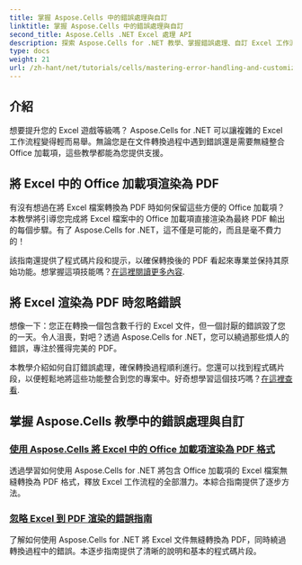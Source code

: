 ```yaml
---
title: 掌握 Aspose.Cells 中的錯誤處理與自訂
linktitle: 掌握 Aspose.Cells 中的錯誤處理與自訂
second_title: Aspose.Cells .NET Excel 處理 API
description: 探索 Aspose.Cells for .NET 教學、掌握錯誤處理、自訂 Excel 工作流程以及透過無縫指南將 Office 加載項轉換為 PDF。
type: docs
weight: 21
url: /zh-hant/net/tutorials/cells/mastering-error-handling-and-customization/
---
```

## 介紹

想要提升您的 Excel 遊戲等級嗎？ Aspose.Cells for .NET 可以讓複雜的 Excel 工作流程變得輕而易舉。無論您是在文件轉換過程中遇到錯誤還是需要無縫整合 Office 加載項，這些教學都能為您提供支援。  

## 將 Excel 中的 Office 加載項渲染為 PDF  

有沒有想過在將 Excel 檔案轉換為 PDF 時如何保留這些方便的 Office 加載項？本教學將引導您完成將 Excel 檔案中的 Office 加載項直接渲染為最終 PDF 輸出的每個步驟。有了 Aspose.Cells for .NET，這不僅是可能的，而且是毫不費力的！  

該指南還提供了程式碼片段和提示，以確保轉換後的 PDF 看起來專業並保持其原始功能。想掌握這項技能嗎？[在這裡閱讀更多內容](./render-office-add-ins-in-excel-to-pdf-format/).  

## 將 Excel 渲染為 PDF 時忽略錯誤  

想像一下：您正在轉換一個包含數千行的 Excel 文件，但一個討厭的錯誤毀了您的一天。令人沮喪，對吧？透過 Aspose.Cells for .NET，您可以繞過那些煩人的錯誤，專注於獲得完美的 PDF。  

本教學介紹如何自訂錯誤處理，確保轉換過程順利進行。您還可以找到程式碼片段，以便輕鬆地將這些功能整合到您的專案中。好奇想學習這個技巧嗎？[在這裡查看](./guide-ignore-errors-in-excel/).  

## 掌握 Aspose.Cells 教學中的錯誤處理與自訂
### [使用 Aspose.Cells 將 Excel 中的 Office 加載項渲染為 PDF 格式](./render-office-add-ins-in-excel-to-pdf-format/)
透過學習如何使用 Aspose.Cells for .NET 將包含 Office 加載項的 Excel 檔案無縫轉換為 PDF 格式，釋放 Excel 工作流程的全部潛力。本綜合指南提供了逐步方法。
### [忽略 Excel 到 PDF 渲染的錯誤指南](./guide-ignore-errors-in-excel/)
了解如何使用 Aspose.Cells for .NET 將 Excel 文件無縫轉換為 PDF，同時繞過轉換過程中的錯誤。本逐步指南提供了清晰的說明和基本的程式碼片段。